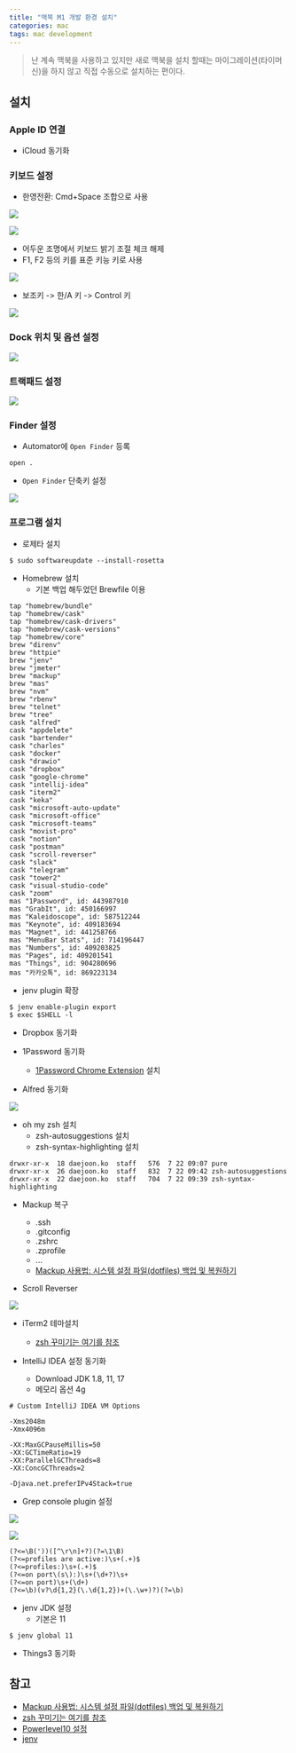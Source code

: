 ```yaml
---
title: "맥북 M1 개발 환경 설치"
categories: mac
tags: mac development
---
```


> 난 계속 맥북을 사용하고 있지만 새로 맥북을 설치 할때는 마이그레이션(타이머신)을 하지 않고 직접 수동으로 설치하는 편이다.

## 설치

### Apple ID 연결

* iCloud 동기화

### 키보드 설정

* 한영전환: Cmd+Space 조합으로 사용

![](/assets/images/2022-01-04/keyboard_01.png)

![](/assets/images/2022-01-04/keyboard_02.png)

* 어두운 조명에서 키보드 밝기 조절 체크 해제
* F1, F2 등의 키를 표준 키능 키로 사용

![](/assets/images/2022-01-04/keyboard_03.png)

* 보조키 -> 한/A 키 -> Control 키

![](/assets/images/2022-01-04/keyboard_04.png)

### Dock 위치 및 옵션 설정

![](/assets/images/2022-01-04/dock.png)

### 트랙패드 설정

![](/assets/images/2022-01-04/trackpad.png)

### Finder 설정

* Automator에 `Open Finder` 등록

``` shell
open .
```

* `Open Finder` 단축키 설정

![](/assets/images/2022-01-04/finder.png)

### 프로그램 설치

* 로제타 설치

``` shell
$ sudo softwareupdate --install-rosetta
```

* Homebrew 설치
    * 기본 백업 해두었던 Brewfile 이용

``` shell
tap "homebrew/bundle"
tap "homebrew/cask"
tap "homebrew/cask-drivers"
tap "homebrew/cask-versions"
tap "homebrew/core"
brew "direnv"
brew "httpie"
brew "jenv"
brew "jmeter"
brew "mackup"
brew "mas"
brew "nvm"
brew "rbenv"
brew "telnet"
brew "tree"
cask "alfred"
cask "appdelete"
cask "bartender"
cask "charles"
cask "docker"
cask "drawio"
cask "dropbox"
cask "google-chrome"
cask "intellij-idea"
cask "iterm2"
cask "keka"
cask "microsoft-auto-update"
cask "microsoft-office"
cask "microsoft-teams"
cask "movist-pro"
cask "notion"
cask "postman"
cask "scroll-reverser"
cask "slack"
cask "telegram"
cask "tower2"
cask "visual-studio-code"
cask "zoom"
mas "1Password", id: 443987910
mas "GrabIt", id: 450166997
mas "Kaleidoscope", id: 587512244
mas "Keynote", id: 409183694
mas "Magnet", id: 441258766
mas "MenuBar Stats", id: 714196447
mas "Numbers", id: 409203825
mas "Pages", id: 409201541
mas "Things", id: 904280696
mas "카카오톡", id: 869223134
```

* jenv plugin 확장

``` shell
$ jenv enable-plugin export
$ exec $SHELL -l
```

* Dropbox 동기화

* 1Password 동기화
    * [1Password Chrome Extension](https://chrome.google.com/webstore/detail/1password-extension-deskt/aomjjhallfgjeglblehebfpbcfeobpgk)
      설치

* Alfred 동기화

![](/assets/images/2022-01-04/alfred.png)

* oh my zsh 설치
    * zsh-autosuggestions 설치
    * zsh-syntax-highlighting 설치

```shell
drwxr-xr-x  18 daejoon.ko  staff   576  7 22 09:07 pure
drwxr-xr-x  26 daejoon.ko  staff   832  7 22 09:42 zsh-autosuggestions
drwxr-xr-x  22 daejoon.ko  staff   704  7 22 09:39 zsh-syntax-highlighting
```

* Mackup 복구
    * .ssh
    * .gitconfig
    * .zshrc
    * .zprofile
    * ...
    * [Mackup 사용법: 시스템 설정 파일(dotfiles) 백업 및 복원하기](#ref)

* Scroll Reverser

![](/assets/images/2022-01-04/scroll_reverser.png)

* iTerm2 테마설치
    * [zsh 꾸미기는 여기를 참조](#ref)

* IntelliJ IDEA 설정 동기화
    * Download JDK 1.8, 11, 17
    * 메모리 옵션 4g

``` shell
# Custom IntelliJ IDEA VM Options

-Xms2048m
-Xmx4096m

-XX:MaxGCPauseMillis=50
-XX:GCTimeRatio=19
-XX:ParallelGCThreads=8
-XX:ConcGCThreads=2

-Djava.net.preferIPv4Stack=true
```

* Grep console plugin 설정

![](/assets/images/2022-01-04/grepconsole.png)

![](/assets/images/2022-01-04/grepconsole_02.png)

```
(?<=\B('))([^\r\n]+?)(?=\1\B)
(?<=profiles are active:)\s+(.+)$
(?<=profiles:)\s+(.+)$
(?<=on port\(s\):)\s+(\d+?)\s+
(?<=on port)\s+(\d+)
(?<=\b)(v?\d{1,2}(\.\d{1,2})+(\.\w+)?)(?=\b)
```

* jenv JDK 설정
    * 기본은 11

``` shell
$ jenv global 11
```

* Things3 동기화

## <a id="ref"></a>참고

* [Mackup 사용법: 시스템 설정 파일(dotfiles) 백업 및 복원하기](https://www.44bits.io/ko/post/managing-dotfiles-by-using-mackup)
* [zsh 꾸미기는 여기를 참조](https://www.44bits.io/ko/post/setup-apple-silicon-m1-for-developers)
* [Powerlevel10 설정](https://www.youtube.com/watch?v=B26yiuC5zPM)
* [jenv](https://github.com/jenv/jenv)